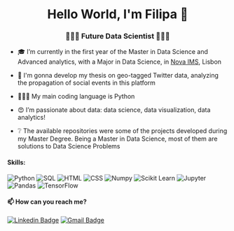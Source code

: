 <h1 align="center"> Hello World, I'm Filipa 👋 </h1>
<h3 align="center">👩🏽‍💻 Future Data Scientist 👩🏽‍💻</h3>



- 🎓 I’m currently in the first year of the Master in Data Science and Advanced analytics, with a Major in Data Science, in [Nova IMS](https://www.novaims.unl.pt/), Lisbon 
- 📝 I'm gonna develop my thesis on geo-tagged Twitter data, analyzing the propagation of social events in this platform
- 👩🏽‍💻 My main coding language is Python
- 😍 I’m passionate about data: data science, data visualization, data analytics!

- ❔ The available repositories were some of the projects developed during my Master Degree. Being a Master in Data Science, most of them are solutions to Data Science Problems

<h4 align="left">Skills: </h3>

![Python](https://img.shields.io/badge/-Python-000000?style=flat&logo=python)
![SQL](https://img.shields.io/badge/-SQL-000000?style=flat&logo=mysql)
![HTML](https://img.shields.io/badge/-HTML-000000?style=flat&logo=html5&logoColor=white)
![CSS](https://img.shields.io/badge/-CSS-000000?style=flat&logo=css3&logoColor=white)
![Numpy](https://img.shields.io/badge/-Numpy-black?style=flat-square&logo=Numpy)
![Scikit Learn](https://img.shields.io/badge/-Scikit%20Learn-black?style=flat-square&logo=scikit-learn)
![Jupyter](https://img.shields.io/badge/-Jupyter-black?style=flat-square&logo=Jupyter)
![Pandas](https://img.shields.io/badge/-Pandas-black?style=flat-square&logo=Pandas)
![TensorFlow](https://img.shields.io/badge/-TensorFlow-black?style=flat-square&logo=TensorFlow)

<h4 align="left">📫 How can you reach me?</h3>

[![Linkedin Badge](https://img.shields.io/badge/-Lindkeden-blue?style=flat-square&logo=Linkedin&logoColor=white&link=https://www.linkedin.com/in/suyash-srivastava-458b0117)](https://www.linkedin.com/in/filipacarreiraalves/?locale=en_US) 
[![Gmail Badge](https://img.shields.io/badge/-Gmail-Red?style=flat-square&logo=Gmail&logoColor=white&link=mailto:filipacarreira@gmail.com)](mailto:filipacarreira@gmail.com)

